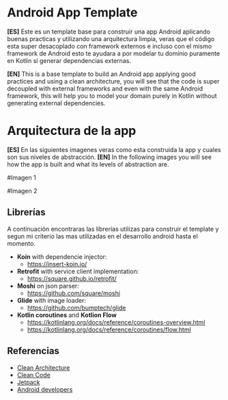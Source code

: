 # Android App Template

**[ES]** Este es un template base para construir una app Android aplicando buenas practicas y utilizando una arquitectura limpia, veras que el código esta super desacoplado con framework externos e incluso con el mismo framework de Android esto te ayudara a por modelar tu dominio puramente en Kotlin si generar dependencias externas.

**[EN]** This is a base template to build an Android app applying good practices and using a clean architecture, you will see that the code is super decoupled with external frameworks and even with the same Android framework, this will help you to model your domain purely in Kotlin without generating external dependencies.

# Arquitectura de la app

**[ES]** En las siguientes imagenes veras como esta construida la app y cuales son sus niveles de abstracción.
**[EN]** In the following images you will see how the app is built and what its levels of abstraction are.

#Imagen 1

#Imagen 2

## Librerías

A continuación encontraras las librerías utilizas para construir el template y segun mi criterio las mas utilizadas en el desarrollo android hasta el momento.

- **Koin** with dependencie injector: 
  - https://insert-koin.io/
- **Retrofit** with service client implementation: 
  - https://square.github.io/retrofit/
- **Moshi** on json parser:
  - https://github.com/square/moshi
- **Glide** with image loader:
  - https://github.com/bumptech/glide
- **Kotlin coroutines** and **Kotlion Flow**
  - https://kotlinlang.org/docs/reference/coroutines-overview.html
  - https://kotlinlang.org/docs/reference/coroutines/flow.html

## Referencias

 - [Clean Architecture](https://blog.cleancoder.com/uncle-bob/2012/08/13/the-clean-architecture.html)
 - [Clean Code](https://blog.cleancoder.com/)
 - [Jetpack](https://developer.android.com/jetpack?gclid=CjwKCAjw7diEBhB-EiwAskVi13xJGdb6SCxqntF3pNt6JQ4ulvEQsB9JelBK2OIG5P0cePTCcsOksBoCk1sQAvD_BwE&gclsrc=aw.ds)
 - [Android developers](https://developer.android.com/)
